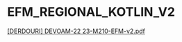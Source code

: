 # EFM_REGIONAL_KOTLIN_V2

[[DERDOURI] DEVOAM-22 23-M210-EFM-v2.pdf](https://github.com/othrha/EFM_REGIONAL_KOTLIN_V2/files/10834136/DERDOURI.DEVOAM-22.23-M210-EFM-v2.pdf)
